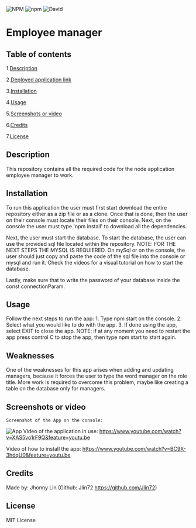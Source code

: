 ![NPM](https://img.shields.io/npm/l/express) ![npm](https://img.shields.io/npm/v/npm) ![David](https://img.shields.io/david/expressjs/express)

# Employee manager
## Table of contents
  1.[Description](#Description)

  2.[Deployed application link](#Deployed-application-link)

  3.[Installation](#Installation)

  4.[Usage](#Usage)

  5.[Screenshots or video](#Screenshots-or-video)

  6.[Credits](#Credits)

  7.[License](#License)
## Description 
  This repository contains all the required code for the node application employee manager to work.
## Installation
  To run this application the user must first start download the entire repository either as a zip file or as a clone. Once that is done, then the user on their console must locate their files on their console. Next, on the console the user must type 'npm install' to download all the dependencies.

  Next, the user must start the database. To start the database, the user can use the provided sql file located within the repository. NOTE: FOR THE NEXT STEPS THE MYSQL IS REQUIERED. On mySql or on the console, the user should just copy and paste the code of the sql file into the console or mysql and run it. Check the videos for a visual tutorial on how to start the database.
  
  Lastly, make sure that to write the password of your database inside the const connectionParam.
## Usage
  Follow the next steps to run the app:
    1. Type npm start on the console.
    2. Select what you would like to do with the app.
    3. If done using the app, select EXIT to close the app.
    NOTE: if at any moment you need to restart the app press control C to stop the app, then type npm start to start again.
## Weaknesses
  One of the weaknesses for this app arises when adding and updating managers, because it forces the user to type the word manager on the role title. More work is required to overcome this problem, maybe like creating a table on the database only for managers.
## Screenshots or video
    Screenshot of the App on the console:
  ![App](https://i.imgur.com/E0BpFIF.png)
  Video of the application in use: https://www.youtube.com/watch?v=XAS5vo1rF9Q&feature=youtu.be
  
  Video of how to install the app: https://www.youtube.com/watch?v=BC9X-3hdqU0&feature=youtu.be
## Credits
  Made by: Jhonny Lin (Github: Jlin72 https://github.com/Jlin72)
## License
  MIT License
